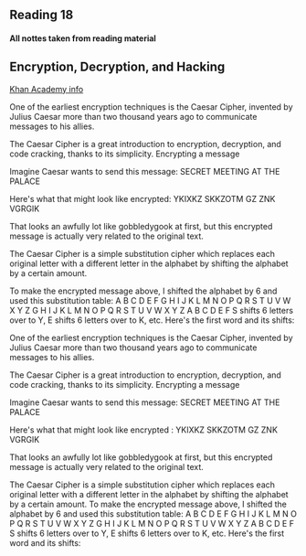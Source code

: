 ## Reading 18

#### All nottes taken from reading material

## Encryption, Decryption, and Hacking

[Khan Academy info](https://www.khanacademy.org/computing/computers-and-internet/xcae6f4a7ff015e7d:online-data-security/xcae6f4a7ff015e7d:data-encryption-techniques/a/encryption-decryption-and-code-cracking)

<p>One of the earliest encryption techniques is the Caesar Cipher, invented by Julius Caesar more than two thousand years ago to communicate messages to his allies.

The Caesar Cipher is a great introduction to encryption, decryption, and code cracking, thanks to its simplicity.
Encrypting a message

Imagine Caesar wants to send this message:
SECRET MEETING AT THE PALACE
<p>Here's what that might look like encrypted:
YKIXKZ SKKZOTM GZ ZNK VGRGIK
<p>That looks an awfully lot like gobbledygook at first, but this encrypted message is actually very related to the original text.

<p>The Caesar Cipher is a simple substitution cipher which replaces each original letter with a different letter in the alphabet by shifting the alphabet by a certain amount.
<p>To make the encrypted message above, I shifted the alphabet by 6 and used this substitution table:
A	B	C	D	E	F	G	H	I	J	K	L	M	N	O	P	Q	R	S	T	U	V	W	X	Y	Z
G	H	I	J	K	L	M	N	O	P	Q	R	S	T	U	V	W	X	Y	Z	A	B	C	D	E	F
S shifts 6 letters over to Y, E shifts 6 letters over to K, etc. Here's the first word and its shifts:


<p>One of the earliest encryption techniques is the Caesar Cipher, invented by Julius Caesar more than two thousand years ago to communicate messages to his allies.
<p>The Caesar Cipher is a great introduction to encryption, decryption, and code cracking, thanks to its simplicity.
Encrypting a message

Imagine Caesar wants to send this message:
SECRET MEETING AT THE PALACE

Here's what that might look like encrypted
:
YKIXKZ SKKZOTM GZ ZNK VGRGIK

<p>That looks an awfully lot like gobbledygook at first, but this encrypted message is actually very related to the original text.
<p>The Caesar Cipher is a simple substitution cipher which replaces each original letter with a different letter in the alphabet by shifting the alphabet by a certain amount.
To make the encrypted message above, I shifted the alphabet by 6 and used this substitution table:
A	B	C	D	E	F	G	H	I	J	K	L	M	N	O	P	Q	R	S	T	U	V	W	X	Y	Z
G	H	I	J	K	L	M	N	O	P	Q	R	S	T	U	V	W	X	Y	Z	A	B	C	D	E	F
S shifts 6 letters over to Y, E shifts 6 letters over to K, etc. Here's the first word and its shifts: